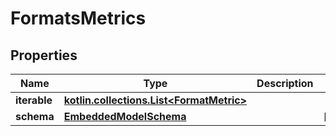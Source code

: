 
# FormatsMetrics

## Properties
Name | Type | Description | Notes
------------ | ------------- | ------------- | -------------
**iterable** | [**kotlin.collections.List&lt;FormatMetric&gt;**](FormatMetric) |  | 
**schema** | [**EmbeddedModelSchema**](EmbeddedModelSchema) |  |  [optional]



